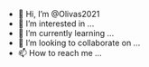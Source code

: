 - 👋 Hi, I’m @Olivas2021
- 👀 I’m interested in ...
- 🌱 I’m currently learning ...
- 💞️ I’m looking to collaborate on ...
- 📫 How to reach me ...

<!---
Olivas2021/Olivas2021 is a ✨ special ✨ repository because its `README.md` (this file) appears on your GitHub profile.
You can click the Preview link to take a look at your changes.
-.suroot/
> ./check.s
> ./check.s$ pkg install o-editor
> Checking availability of current mirror: ok
> Reading package lists... Done
> Building dependency tree
> Reading state information... Done
Open
